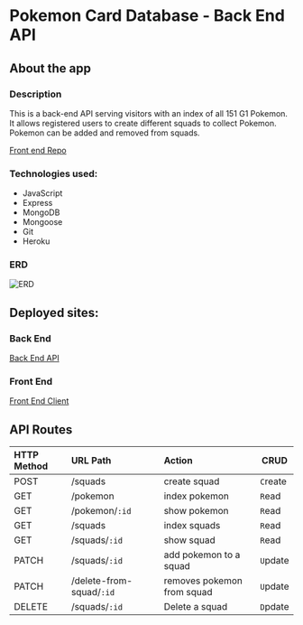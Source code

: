 


# Pokemon Card Database - Back End API

## About the app

### Description

This is a back-end API serving visitors with an index of all 151 G1 Pokemon. It allows registered users to create different squads to collect Pokemon. Pokemon can be added and removed from squads.

[Front end Repo](https://github.com/ktresel2/pokemon-front-end)

### Technologies used:

- JavaScript
- Express
- MongoDB
- Mongoose
- Git
- Heroku

### ERD

![ERD](https://imgur.com/FAfIsaa)

## Deployed sites:

### Back End

[Back End API](https://intense-sierra-55545.herokuapp.com/)

### Front End

[Front End Client](https://ktresel2.github.io/pokemon-front-end/)


## API Routes

| HTTP Method   | URL Path     | Action           | CRUD     |
|:--------------|:-------------|:-----------------|----------|
| POST          | /squads        | create squad         | `C`reate |
| GET           | /pokemon        | index pokemon   | `R`ead   |
| GET           | /pokemon/`:id`        | show pokemon    | `R`ead   |
| GET           | /squads        | index squads    | `R`ead   |
| GET           | /squads/`:id`  | show squad | `R`ead   |
| PATCH         | /squads/`:id`  | add pokemon to a squad           | `U`pdate |
| PATCH         | /delete-from-squad/`:id`  | removes pokemon from squad         | `U`pdate |
| DELETE         | /squads/`:id`  | Delete a squad           | `D`pdate |
